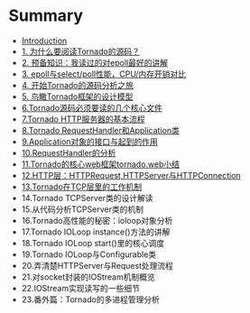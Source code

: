 # Summary

* [Introduction](README.md)
* [1. 为什么要阅读Tornado的源码？](chapter1.md)
* [2. 预备知识：我读过的对epoll最好的讲解](test.md)
* [3. epoll与select/poll性能，CPU/内存开销对比](3.md)
* [4. 开始Tornado的源码分析之旅](4.md)
* [5. 鸟瞰Tornado框架的设计模型](5.md)
* [6.Tornado源码必须要读的几个核心文件](6tornadoyuan-ma-bi-xu-yao-du-de-ji-ge-he-xin-wen-jian.md)
* [7.Tornado HTTP服务器的基本流程](7tornado-httpfu-wu-qi-de-ji-ben-liu-cheng.md)
* [8.Tornado RequestHandler和Application类](8tornado-requesthandlerhe-application-lei.md)
* [9.Application对象的接口与起到的作用](9applicationdui-xiang-de-jie-kou-yu-qi-dao-de-zuo-yong.md)
* [10.RequestHandler的分析](10requesthandlerde-fen-xi.md)
* [11.Tornado的核心web框架tornado.web小结](11tornadode-hexin-web-kuang-jia-tornado-web-xiao-jie.md)
* [12.HTTP层：HTTPRequest,HTTPServer与HTTPConnection](12httpceng-ff1a-httprequest-httpserver-yu-httpconnection.md)
* [13.Tornado在TCP层里的工作机制](13tornadozai-tcp-ceng-li-de-gong-zuo-ji-zhi.md)
* 14.Tornado TCPServer类的设计解读
* 15.从代码分析TCPServer类的机制
* 16.Tornado高性能的秘密：ioloop对象分析
* 17.Tornado IOLoop instance\(\)方法的讲解
* 18.Tornado IOLoop start\(\)里的核心调度
* 19.Tornado IOLoop与Configurable类
* 20.弄清楚HTTPServer与Request处理流程
* 21.对socket封装的IOStream机制概览
* 22.IOStream实现读写的一些细节
* 23.番外篇：Tornado的多进程管理分析

